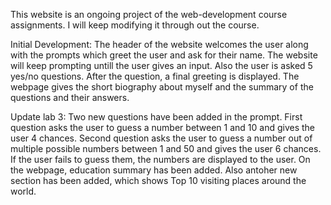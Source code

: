 This website is an ongoing project of the web-development course assignments. 
I will keep modifying it through out the course.

Initial Development:
The header of the website welcomes the user along with the prompts which greet the user and ask for their name.
The website will keep prompting untill the user gives an input.
Also the user is asked 5 yes/no questions.
After the question, a final greeting is displayed.
The webpage gives the short biography about myself and the summary of the questions and their answers.

Update lab 3:
Two new questions have been added in the prompt.
First question asks the user to guess a number between 1 and 10 and gives the user 4 chances.
Second question asks the user to guess a number out of multiple possible numbers between 1 and 50 and gives the user 6 chances.
If the user fails to guess them, the numbers are displayed to the user.
On the webpage, education summary has been added.
Also antoher new section has been added, which shows Top 10 visiting places around the world.
 

